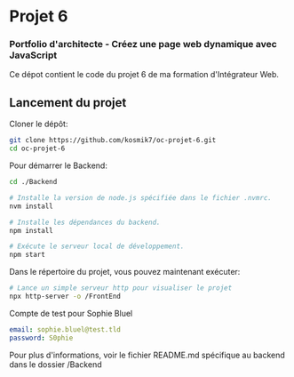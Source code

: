 # Projet 6

### Portfolio d'architecte - Créez une page web dynamique avec JavaScript

Ce dépot contient le code du projet 6 de ma formation d'Intégrateur Web.

## Lancement du projet

Cloner le dépôt:

```bash
git clone https://github.com/kosmik7/oc-projet-6.git
cd oc-projet-6
```

Pour démarrer le Backend:

```bash
cd ./Backend

# Installe la version de node.js spécifiée dans le fichier .nvmrc.
nvm install

# Installe les dépendances du backend.
npm install

# Exécute le serveur local de développement.
npm start
```

Dans le répertoire du projet, vous pouvez maintenant exécuter:

```bash
# Lance un simple serveur http pour visualiser le projet
npx http-server -o /FrontEnd
```

Compte de test pour Sophie Bluel

```yaml
email: sophie.bluel@test.tld
password: S0phie
```

Pour plus d'informations, voir le fichier README.md spécifique au backend dans le dossier /Backend
